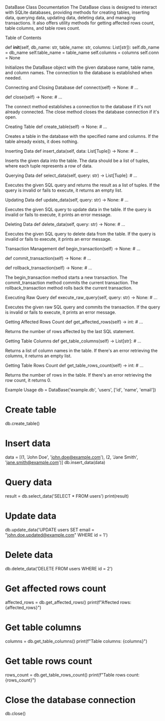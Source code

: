 DataBase Class Documentation
The DataBase class is designed to interact with SQLite databases, providing methods for creating tables, inserting data, querying data, updating data, deleting data, and managing transactions. It also offers utility methods for getting affected rows count, table columns, and table rows count.

Table of Contents

def __init__(self, db_name: str, table_name: str, columns: List[str]):
    self.db_name = db_name
    self.table_name = table_name
    self.columns = columns
    self.conn = None

Initializes the DataBase object with the given database name, table name, and column names. The connection to the database is established when needed.

Connecting and Closing Database
def connect(self) -> None:
    # ...

def close(self) -> None:
    # ...

The connect method establishes a connection to the database if it's not already connected. The close method closes the database connection if it's open.

Creating Table
def create_table(self) -> None:
    # ...

Creates a table in the database with the specified name and columns. If the table already exists, it does nothing.

Inserting Data
def insert_data(self, data: List[Tuple]) -> None:
    # ...

Inserts the given data into the table. The data should be a list of tuples, where each tuple represents a row of data.

Querying Data
def select_data(self, query: str) -> List[Tuple]:
    # ...

Executes the given SQL query and returns the result as a list of tuples. If the query is invalid or fails to execute, it returns an empty list.

Updating Data
def update_data(self, query: str) -> None:
    # ...

Executes the given SQL query to update data in the table. If the query is invalid or fails to execute, it prints an error message.

Deleting Data
def delete_data(self, query: str) -> None:
    # ...

Executes the given SQL query to delete data from the table. If the query is invalid or fails to execute, it prints an error message.

Transaction Management
def begin_transaction(self) -> None:
    # ...

def commit_transaction(self) -> None:
    # ...

def rollback_transaction(self) -> None:
    # ...

The begin_transaction method starts a new transaction. The commit_transaction method commits the current transaction. The rollback_transaction method rolls back the current transaction.

Executing Raw Query
def execute_raw_query(self, query: str) -> None:
    # ...

Executes the given raw SQL query and commits the transaction. If the query is invalid or fails to execute, it prints an error message.

Getting Affected Rows Count
def get_affected_rows(self) -> int:
    # ...

Returns the number of rows affected by the last SQL statement.

Getting Table Columns
def get_table_columns(self) -> List[str]:
    # ...

Returns a list of column names in the table. If there's an error retrieving the columns, it returns an empty list.

Getting Table Rows Count
def get_table_rows_count(self) -> int:
    # ...

Returns the number of rows in the table. If there's an error retrieving the row count, it returns 0.

Example Usage
db = DataBase('example.db', 'users', ['id', 'name', 'email'])

# Create table
db.create_table()

# Insert data
data = [(1, 'John Doe', 'john.doe@example.com'), (2, 'Jane Smith', 'jane.smith@example.com')]
db.insert_data(data)

# Query data
result = db.select_data('SELECT * FROM users')
print(result)

# Update data
db.update_data('UPDATE users SET email = "john.doe.updated@example.com" WHERE id = 1')

# Delete data
db.delete_data('DELETE FROM users WHERE id = 2')

# Get affected rows count
affected_rows = db.get_affected_rows()
print(f"Affected rows: {affected_rows}")

# Get table columns
columns = db.get_table_columns()
print(f"Table columns: {columns}")

# Get table rows count
rows_count = db.get_table_rows_count()
print(f"Table rows count: {rows_count}")

# Close the database connection
db.close()